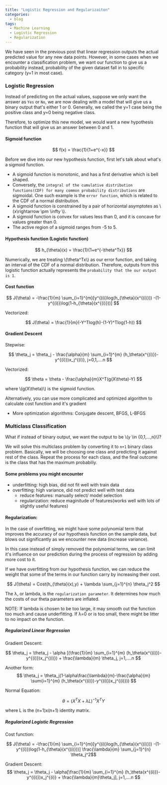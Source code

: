 ```yaml
---
title: "Logistic Regression and Regularizaiton"
categories:
  - blog
tags:
  - Machine Learning
  - Logistic Regression
  - Regularization
---
```

<script type="text/javascript" async
  src="https://cdn.mathjax.org/mathjax/latest/MathJax.js?config=TeX-MML-AM_CHTML">
</script>

We have seen in the previous post that linear regression outputs the actual predicted value for any new data points. However, in some cases when we encounter a classification problem, we want our function to give us a probability instead, probability of the given dataset fall in to specific category (y=1 in most case).

### Logistic Regression 

Instead of predicting on the actual values, suppose we only want the answer as `Yes` or `No`, we are now dealing with a model that will give us a binary output that's either 1 or 0. Generally, we called the y=1 case being the positive class and y=0 being negative class.

Therefore, to optimize this new model, we would want a new hypothesis function that will give us an answer between 0  and 1.


#### Sigmoid function

$$ f(x) = \frac{1}{1+e^{-x}} $$

Before we dive into our new hypothesis function, first let's talk about what's a sigmoid function.

- A sigmoid function is monotonic, and has a first derivative which is bell shaped. 
- Conversely, the `integral of the cumulative distribution functions(CDF) for many common probability distributions` are sigmoidal. One such example is the `error function`, which is related to the CDF of a normal distribution.
- A sigmoid function is constrained by a pair of horizontal asymptotes as \\(x\rightarrow \pm \infty \\).
- A sigmoid function is convex for values less than 0, and it is concave for values greater than 0.
- The active region of a sigmoid ranges from -5 to 5.

#### Hypothesis function (Logistic function)

$$ h_{\theta}(x) = \frac{1}{1+e^{-\theta^Tx}} $$

Numerically, we are treating \\(\theta^Tx\\) as our error function, and taking an interval of the CDF of a normal distribution. Therefore, outputs from this logistic function actually represents the `probability that the our output is 1`.


#### Cost function

$$ J(\theta) = -\frac{1}{m} \sum_{i=1}^{m}[y^{(i)}log(h_{\theta}(x^{(i)})) -(1-y^{(i)})log(1-h_{\theta}(x^{(i)}))] $$

Vectorized:

$$ J(\theta) = \frac{1}{m}(-Y^Tlog(h)-(1-Y)^Tlog(1-h)) $$


#### Gradient Descent

Stepwise:

$$ \theta_j = \theta_j - \frac{\alpha}{m} \sum_{i=1}^{m} (h_\theta(x^{(i)})-y^{(i)})x_j^{(i)}, j=0,1,....n $$

Vectorized:

$$ \theta = \theta - \frac{\alpha}{m}X^T(g(X\theta)-Y) $$

where \\(g(X\theta)\\) is the sigmoid function.


Alternatively, you can use more complicated and optimized algorithm to calculate cost function and it's gradient

- More optimization algorithms: Conjugate descent, BFGS, L-BFGS

### Multiclass Classification

What if instead of binary output, we want the output to be \\(y \in {0,1,...,n}\\)?

We will solve this multiclass problem by converting it to `n+1` binary class problem.
Basically, we will be choosing one class and predicting it against rest of the class. Repeat the process for each class, and the final outcome is the class that has the maximum probabiliy.


#### Some problems you might encounter

- underfitting: high bias, did not fit well with train data
- overfitting: high variance, did not predict well with test data
	- reduce features: manually select/ model selection
	- regularization: reduce maginitude of features(works well with lots of slightly useful features)

#### Regularization:

In the case of overfitting, we might have some polynomial term that improves the accuracy of our hypothesis function on the sample data, but blows out significantly as we encounter new data (increase variance).

In this case instead of simply removed the polynomial terms, we can limit it's influence on our prediction during the process of regression by adding more cost to it.


If we have overfitting from our hypothesis function, we can reduce the weight that some of the terms in our function carry by increasing their cost.

$$ J(\theta) = Cost(h_{\theta}(x),y) + \lambda \sum_{j=1}^{n} \theta_j^2 $$

The λ, or lambda, is the `regularization parameter`. It determines how much the costs of our theta parameters are inflated. 


NOTE: If lambda is chosen to be too large, it may smooth out the function too much and cause underfitting. If λ=0 or is too small, there might be litter to no impact on the function.



##### Regularized Linear Regression

Gradient Descent:

$$ \theta_j = \theta_j - \alpha [(\frac{1}{m} \sum_{i=1}^{m} (h_\theta(x^{(i)})-y^{(i)})x_j^{(i)}) + \frac{\lambda}{m} \theta_j, j=1,....n $$

Another form:
$$ \theta_j = \theta_j(1-\alpha\frac{\lambda}{m}-\frac{\alpha}{m} \sum{i=1}^{m} (h_\theta(x^{(i)})-y^{(i)})x_j^{(i)})) $$

Normal Equation:

$$\theta = (X^TX +\lambda L)^{-1}X^TY $$

where L is the (n+1)x(n+1) identity matrix.

##### Regularized Logistic Regression

Cost function:

$$ J(\theta) = -\frac{1}{m} \sum_{i=1}^{m}[y^{(i)}log(h_{\theta}(x^{(i)})) -(1-y^{(i)})log(1-h_{\theta}(x^{(i)}))] \frac{\lambda}{m} \sum_{j=1}^{n} \theta_j^2$$

Gradient Descent:
$$ \theta_j = \theta_j - \alpha[\frac{1}{m} \sum_{i=1}^{m} (h_\theta(x^{(i)})-y^{(i)})x_j^{(i)} + \frac{\lambda}{m}\theta_j], j=1,....n $$
